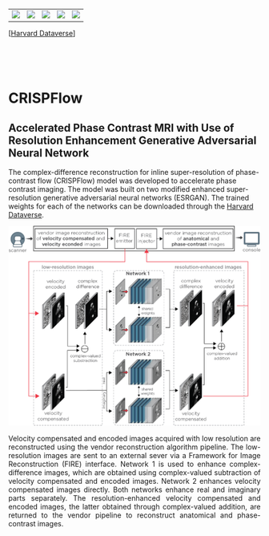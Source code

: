 <table>
<tr>
<td><img src='imgs/Subject_002.gif' width=100></td>
<td><img src='imgs/Subject_004.gif' width=100></td>
<td><img src='imgs/Subject_018.gif' width=100></td>
<td><img src='imgs/Subject_021.gif' width=100></td>
<td><img src='imgs/Subject_026.gif' width=100></td>
</tr>
</table>

[[Harvard Dataverse](https://dataverse.harvard.edu/dataset.xhtml?persistentId=doi:10.7910/DVN/SLNTKB)]

<br><br><br>

# CRISPFlow

## Accelerated Phase Contrast MRI with Use of Resolution Enhancement Generative Adversarial Neural Network  

The complex-difference reconstruction for inline super-resolution of phase-contrast flow (CRISPFlow) model was developed to accelerate phase contrast imaging. The model was built on two modified enhanced super-resolution generative adversarial neural networks (ESRGAN). The trained weights for each of the networks can be downloaded through the [Harvard Dataverse](https://dataverse.harvard.edu/dataset.xhtml?persistentId=doi:10.7910/DVN/SLNTKB).
<p align="center">
    <img src='imgs/inline_reconstruction.png' width=840>
    <br>
    <p align="justify">
    Velocity compensated and encoded images acquired with low resolution are reconstructed using the vendor reconstruction algorithm pipeline. The low-resolution images are sent to an external sever via a Framework for Image Reconstruction (FIRE) interface. Network 1 is used to enhance complex-difference images, which are obtained using complex-valued subtraction of velocity compensated and encoded images. Network 2 enhances velocity compensated images directly. Both networks enhance real and imaginary parts separately. The resolution-enhanced velocity compensated and encoded images, the latter obtained through complex-valued addition, are returned to the vendor pipeline to reconstruct anatomical and phase-contrast images.
    </p>
    <br><br>

</p>